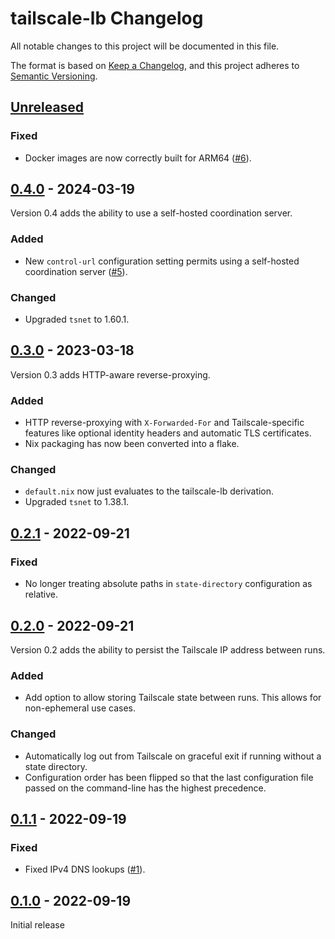 # tailscale-lb Changelog

All notable changes to this project will be documented in this file.

The format is based on [Keep a Changelog](https://keepachangelog.com/en/1.0.0/),
and this project adheres to [Semantic Versioning](https://semver.org/spec/v2.0.0.html).

[Unreleased]: https://github.com/zombiezen/tailscale-lb/compare/v0.4.0...main

## [Unreleased][]

### Fixed

- Docker images are now correctly built for ARM64
  ([#6](https://github.com/zombiezen/tailscale-lb/issues/6)).

## [0.4.0][] - 2024-03-19

Version 0.4 adds the ability to use a self-hosted coordination server.

[0.4.0]: https://github.com/zombiezen/tailscale-lb/releases/tag/v0.4.0

### Added

- New `control-url` configuration setting permits using a self-hosted coordination server
  ([#5](https://github.com/zombiezen/tailscale-lb/pull/5)).

### Changed

- Upgraded `tsnet` to 1.60.1.

## [0.3.0][] - 2023-03-18

Version 0.3 adds HTTP-aware reverse-proxying.

[0.3.0]: https://github.com/zombiezen/tailscale-lb/releases/tag/v0.3.0

### Added

- HTTP reverse-proxying with `X-Forwarded-For` and Tailscale-specific features
  like optional identity headers and automatic TLS certificates.
- Nix packaging has now been converted into a flake.

### Changed

- `default.nix` now just evaluates to the tailscale-lb derivation.
- Upgraded `tsnet` to 1.38.1.

## [0.2.1][] - 2022-09-21

[0.2.1]: https://github.com/zombiezen/tailscale-lb/releases/tag/v0.2.1

### Fixed

- No longer treating absolute paths in `state-directory` configuration as relative.

## [0.2.0][] - 2022-09-21

Version 0.2 adds the ability to persist the Tailscale IP address between runs.

[0.2.0]: https://github.com/zombiezen/tailscale-lb/releases/tag/v0.2.0

### Added

- Add option to allow storing Tailscale state between runs.
  This allows for non-ephemeral use cases.

### Changed

- Automatically log out from Tailscale on graceful exit
  if running without a state directory.
- Configuration order has been flipped so that
  the last configuration file passed on the command-line
  has the highest precedence.

## [0.1.1][] - 2022-09-19

[0.1.1]: https://github.com/zombiezen/tailscale-lb/releases/tag/v0.1.1

### Fixed

- Fixed IPv4 DNS lookups
  ([#1](https://github.com/zombiezen/tailscale-lb/issues/1)).

## [0.1.0][] - 2022-09-19

Initial release

[0.1.0]: https://github.com/zombiezen/tailscale-lb/releases/tag/v0.1.0
